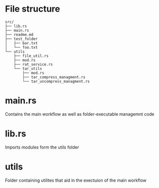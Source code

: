 # File structure

```
src/
├── lib.rs
├── main.rs
├── readme.md
├── test_folder
│   ├── bar.txt
│   └── foo.txt
└── utils
    ├── file_util.rs
    ├── mod.rs
    ├── rat_service.rs
    └── tar_utils
        ├── mod.rs
        ├── tar_compress_managment.rs
        └── tar_uncompress_managment.rs
```

# main.rs
Contains the main workflow as well as folder-executable managemnt code

# lib.rs
Imports modules form the utils folder

# utils
Folder containing utilites that aid in the exectuion of the main workflow